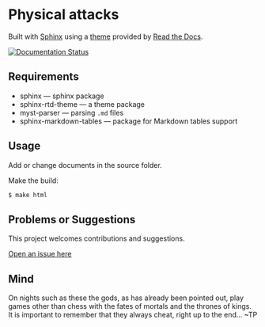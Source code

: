 # Physical attacks

Built with [Sphinx](https://www.sphinx-doc.org) using a [theme](https://github.com/readthedocs/sphinx_rtd_theme) provided
by [Read the Docs](https://readthedocs.org/).

[![Documentation Status](https://readthedocs.org/projects/red-acorns/badge/?version=latest)](https://red.tymyrddin.dev/projects/acorns/en/latest/?badge=latest)

## Requirements

* sphinx — sphinx package
* sphinx-rtd-theme — a theme package
* myst-parser — parsing `.md` files
* sphinx-markdown-tables — package for Markdown tables support

## Usage

Add or change documents in the source folder.

Make the build:
```bash
$ make html
```

## Problems or Suggestions

This project welcomes contributions and suggestions. 

[Open an issue here](https://github.com/tymyrddin/red-acorns/issues)

## Mind

On nights such as these the gods, as has already been pointed out, play games other than chess with the fates of mortals and the thrones of kings. It is important to remember that they always cheat, right up to the end... ~TP
